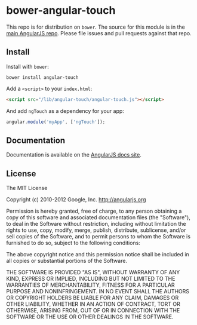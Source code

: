 # bower-angular-touch

This repo is for distribution on `bower`. The source for this module is in the
[main AngularJS repo](https://github.com/angular/angular.js/tree/master/src/ngTouch).
Please file issues and pull requests against that repo.

## Install

Install with `bower`:

```shell
bower install angular-touch
```

Add a `<script>` to your `index.html`:

```html
<script src="/lib/angular-touch/angular-touch.js"></script>
```

And add `ngTouch` as a dependency for your app:

```javascript
angular.module('myApp', ['ngTouch']);
```

## Documentation

Documentation is available on the
[AngularJS docs site](http://docs.angularjs.org/api/ngTouch).

## License

The MIT License

Copyright (c) 2010-2012 Google, Inc. http://angularjs.org

Permission is hereby granted, free of charge, to any person obtaining a copy
of this software and associated documentation files (the "Software"), to deal
in the Software without restriction, including without limitation the rights
to use, copy, modify, merge, publish, distribute, sublicense, and/or sell
copies of the Software, and to permit persons to whom the Software is
furnished to do so, subject to the following conditions:

The above copyright notice and this permission notice shall be included in
all copies or substantial portions of the Software.

THE SOFTWARE IS PROVIDED "AS IS", WITHOUT WARRANTY OF ANY KIND, EXPRESS OR
IMPLIED, INCLUDING BUT NOT LIMITED TO THE WARRANTIES OF MERCHANTABILITY,
FITNESS FOR A PARTICULAR PURPOSE AND NONINFRINGEMENT. IN NO EVENT SHALL THE
AUTHORS OR COPYRIGHT HOLDERS BE LIABLE FOR ANY CLAIM, DAMAGES OR OTHER
LIABILITY, WHETHER IN AN ACTION OF CONTRACT, TORT OR OTHERWISE, ARISING FROM,
OUT OF OR IN CONNECTION WITH THE SOFTWARE OR THE USE OR OTHER DEALINGS IN
THE SOFTWARE.
